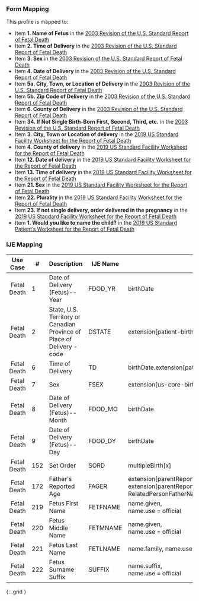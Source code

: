 ### Form Mapping
This profile is mapped to:
 * Item **1. Name of Fetus** in the [2003 Revision of the U.S. Standard Report of Fetal Death](https://www.cdc.gov/nchs/data/dvs/FDEATH11-03finalACC.pdf)
 * Item **2. Time of Delivery** in the [2003 Revision of the U.S. Standard Report of Fetal Death](https://www.cdc.gov/nchs/data/dvs/FDEATH11-03finalACC.pdf)
 * Item **3. Sex** in the [2003 Revision of the U.S. Standard Report of Fetal Death](https://www.cdc.gov/nchs/data/dvs/FDEATH11-03finalACC.pdf)
 * Item **4. Date of Delivery** in the [2003 Revision of the U.S. Standard Report of Fetal Death](https://www.cdc.gov/nchs/data/dvs/FDEATH11-03finalACC.pdf)
 * Item **5a. City, Town, or Location of Delivery** in the [2003 Revision of the U.S. Standard Report of Fetal Death](https://www.cdc.gov/nchs/data/dvs/FDEATH11-03finalACC.pdf)
 * Item **5b. Zip Code of Delivery** in the [2003 Revision of the U.S. Standard Report of Fetal Death](https://www.cdc.gov/nchs/data/dvs/FDEATH11-03finalACC.pdf)
 * Item **6. County of Delivery** in the [2003 Revision of the U.S. Standard Report of Fetal Death](https://www.cdc.gov/nchs/data/dvs/FDEATH11-03finalACC.pdf)
 * Item **34. If Not Single Birth-Born First, Second, Third, etc.** in the [2003 Revision of the U.S. Standard Report of Fetal Death](https://www.cdc.gov/nchs/data/dvs/FDEATH11-03finalACC.pdf)
 * Item **3. City, Town or Location of delivery** in the [2019 US Standard Facility Worksheet for the Report of Fetal Death](https://www.cdc.gov/nchs/data/dvs/fetal-death-facility-worksheet-2019-508.pdf)
 * Item **4. County of delivery** in the [2019 US Standard Facility Worksheet for the Report of Fetal Death](https://www.cdc.gov/nchs/data/dvs/fetal-death-facility-worksheet-2019-508.pdf)
 * Item **12. Date of delivery** in the [2019 US Standard Facility Worksheet for the Report of Fetal Death](https://www.cdc.gov/nchs/data/dvs/fetal-death-facility-worksheet-2019-508.pdf)
 * Item **13. Time of delivery** in the [2019 US Standard Facility Worksheet for the Report of Fetal Death](https://www.cdc.gov/nchs/data/dvs/fetal-death-facility-worksheet-2019-508.pdf)
 * Item **21. Sex** in the [2019 US Standard Facility Worksheet for the Report of Fetal Death](https://www.cdc.gov/nchs/data/dvs/fetal-death-facility-worksheet-2019-508.pdf)
 * Item **22. Plurality** in the [2019 US Standard Facility Worksheet for the Report of Fetal Death](https://www.cdc.gov/nchs/data/dvs/fetal-death-facility-worksheet-2019-508.pdf)
 * Item **23. If not single delivery, order delivered in the pregnancy** in the [2019 US Standard Facility Worksheet for the Report of Fetal Death](https://www.cdc.gov/nchs/data/dvs/fetal-death-facility-worksheet-2019-508.pdf)
 * Item **1. Would you like to name the child?** in the [2019 US Standard Patient’s Worksheet for the Report of Fetal Death](https://www.cdc.gov/nchs/data/dvs/fetal-death-mother-worksheet-english-2019-508.pdf)

### IJE Mapping

| **Use Case** |  **#**   |  **Description**  | **IJE Name**  |  **Field**  |  **Type**  | **Value Set**  |
| :---------: | --------------- | ------------ | ------------- | ---------- | ---------- | -------------- |
| Fetal Death | 1 | Date of Delivery (Fetus)--Year | FDOD_YR | birthDate | | |
| Fetal Death | 2 | State, U.S. Territory or Canadian Province of Place of Delivery - code | DSTATE | extension[patient-birthPlace].value[x].state |codeable |[StatesTerritoriesAndProvincesVS]  |
| Fetal Death | 6 | Time of Delivery | TD | birthDate.extension[patient-birthTime] | |See [PartialDatesAndTimes] |
| Fetal Death | 7 | Sex | FSEX | extension[us-core-birthsex].value |codeable |[USCoreBirthSexVS](http://hl7.org/fhir/us/core/ValueSet/birthsex) |
| Fetal Death | 8 | Date of Delivery (Fetus)--Month | FDOD_MO | birthDate | | |
| Fetal Death | 9 | Date of Delivery (Fetus)--Day | FDOD_DY | birthDate | | |
| Fetal Death | 152 | Set Order | SORD | multipleBirth[x] |integer | |
| Fetal Death | 172 | Father's Reported Age | FAGER | extension[parentReportedAgeAtDelivery].extension[reportedAge].value, <br />extension[parentReportedAgeAtDelivery].extension[motherOrFather].value=Reference[ RelatedPersonFatherNaturalVitalRecords ] |quantity | |
| Fetal Death | 219 | Fetus First Name | FETFNAME | name.given, <br />name.use = official |string |See [Note on Decedent Name] |
| Fetal Death | 220 | Fetus Middle Name | FETMNAME | name.given, <br />name.use = official |string |See [Note on Decedent Name] |
| Fetal Death | 221 | Fetus Last Name | FETLNAME | name.family, name.use = official. (absence is equivalent to ‘UNKNOWN’.) |string  |See [Note on Decedent Name] |
| Fetal Death | 222 | Fetus Surname Suffix | SUFFIX | name.suffix, <br />name.use = official |string | |
{: .grid }
